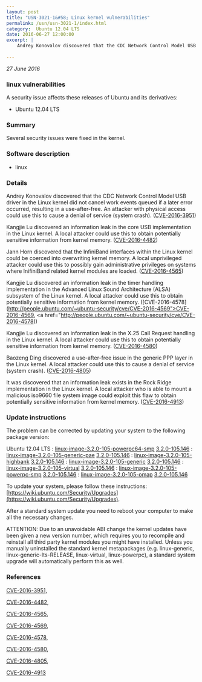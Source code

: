 ```yaml
---
layout: post
title: "USN-3021-1&#58; Linux kernel vulnerabilities"
permalink: /usn/usn-3021-1/index.html
category:  Ubuntu 12.04 LTS
date: 2016-06-27 12:00:00
excerpt: |
    Andrey Konovalov discovered that the CDC Network Control Model USB driver in the Linux kernel did not cancel work events queued if a later error occurred, resulting in a use-after-free. An attacker with physical access could use this to cause a denial of service (system crash). ([CVE-2016-3951](http://people.ubuntu.com/~ubuntu-security/cve/CVE-2016-3951))
    
--- 
```

 
 

*27 June 2016*

### linux vulnerabilities

A security issue affects these releases of Ubuntu and its derivatives:

* Ubuntu 12.04 LTS

### Summary

Several security issues were fixed in the kernel. 

### Software description

* linux 

### Details

Andrey Konovalov discovered that the CDC Network Control Model USB driver in the Linux kernel did not cancel work events queued if a later error occurred, resulting in a use-after-free. An attacker with physical access could use this to cause a denial of service (system crash). ([CVE-2016-3951](http://people.ubuntu.com/~ubuntu-security/cve/CVE-2016-3951))

Kangjie Lu discovered an information leak in the core USB implementation in the Linux kernel. A local attacker could use this to obtain potentially sensitive information from kernel memory. ([CVE-2016-4482](http://people.ubuntu.com/~ubuntu-security/cve/CVE-2016-4482))

Jann Horn discovered that the InfiniBand interfaces within the Linux kernel could be coerced into overwriting kernel memory. A local unprivileged attacker could use this to possibly gain administrative privileges on systems where InifiniBand related kernel modules are loaded. ([CVE-2016-4565](http://people.ubuntu.com/~ubuntu-security/cve/CVE-2016-4565))

Kangjie Lu discovered an information leak in the timer handling implementation in the Advanced Linux Sound Architecture (ALSA) subsystem of the Linux kernel. A local attacker could use this to obtain potentially sensitive information from kernel memory. ([CVE-2016-4578](http://people.ubuntu.com/~ubuntu-security/cve/CVE-2016-4569">CVE-2016-4569</a>, <a href="http://people.ubuntu.com/~ubuntu-security/cve/CVE-2016-4578))

Kangjie Lu discovered an information leak in the X.25 Call Request handling in the Linux kernel. A local attacker could use this to obtain potentially sensitive information from kernel memory. ([CVE-2016-4580](http://people.ubuntu.com/~ubuntu-security/cve/CVE-2016-4580))

Baozeng Ding discovered a use-after-free issue in the generic PPP layer in the Linux kernel. A local attacker could use this to cause a denial of service (system crash). ([CVE-2016-4805](http://people.ubuntu.com/~ubuntu-security/cve/CVE-2016-4805))

It was discovered that an information leak exists in the Rock Ridge implementation in the Linux kernel. A local attacker who is able to mount a malicious iso9660 file system image could exploit this flaw to obtain potentially sensitive information from kernel memory. ([CVE-2016-4913](http://people.ubuntu.com/~ubuntu-security/cve/CVE-2016-4913)) 

### Update instructions

The problem can be corrected by updating your system to the following package version:

Ubuntu 12.04 LTS
 : [linux-image-3.2.0-105-powerpc64-smp](https://launchpad.net/ubuntu/+source/linux) <span> [3.2.0-105.146](https://launchpad.net/ubuntu/+source/linux/3.2.0-105.146) </span> 
 : [linux-image-3.2.0-105-generic-pae](https://launchpad.net/ubuntu/+source/linux) <span> [3.2.0-105.146](https://launchpad.net/ubuntu/+source/linux/3.2.0-105.146) </span> 
 : [linux-image-3.2.0-105-highbank](https://launchpad.net/ubuntu/+source/linux) <span> [3.2.0-105.146](https://launchpad.net/ubuntu/+source/linux/3.2.0-105.146) </span> 
 : [linux-image-3.2.0-105-generic](https://launchpad.net/ubuntu/+source/linux) <span> [3.2.0-105.146](https://launchpad.net/ubuntu/+source/linux/3.2.0-105.146) </span> 
 : [linux-image-3.2.0-105-virtual](https://launchpad.net/ubuntu/+source/linux) <span> [3.2.0-105.146](https://launchpad.net/ubuntu/+source/linux/3.2.0-105.146) </span> 
 : [linux-image-3.2.0-105-powerpc-smp](https://launchpad.net/ubuntu/+source/linux) <span> [3.2.0-105.146](https://launchpad.net/ubuntu/+source/linux/3.2.0-105.146) </span> 
 : [linux-image-3.2.0-105-omap](https://launchpad.net/ubuntu/+source/linux) <span> [3.2.0-105.146](https://launchpad.net/ubuntu/+source/linux/3.2.0-105.146) </span> 

To update your system, please follow these instructions: [https://wiki.ubuntu.com/Security/Upgrades](https://wiki.ubuntu.com/Security/Upgrades).

After a standard system update you need to reboot your computer to make all the necessary changes.

ATTENTION: Due to an unavoidable ABI change the kernel updates have been given a new version number, which requires you to recompile and reinstall all third party kernel modules you might have installed. Unless you manually uninstalled the standard kernel metapackages (e.g. linux-generic, linux-generic-lts-RELEASE, linux-virtual, linux-powerpc), a standard system upgrade will automatically perform this as well. 

### References

 
 [CVE-2016-3951](http://people.ubuntu.com/~ubuntu-security/cve/CVE-2016-3951), 

 [CVE-2016-4482](http://people.ubuntu.com/~ubuntu-security/cve/CVE-2016-4482), 

 [CVE-2016-4565](http://people.ubuntu.com/~ubuntu-security/cve/CVE-2016-4565), 

 [CVE-2016-4569](http://people.ubuntu.com/~ubuntu-security/cve/CVE-2016-4569), 

 [CVE-2016-4578](http://people.ubuntu.com/~ubuntu-security/cve/CVE-2016-4578), 

 [CVE-2016-4580](http://people.ubuntu.com/~ubuntu-security/cve/CVE-2016-4580), 

 [CVE-2016-4805](http://people.ubuntu.com/~ubuntu-security/cve/CVE-2016-4805), 

 [CVE-2016-4913](http://people.ubuntu.com/~ubuntu-security/cve/CVE-2016-4913)
 

